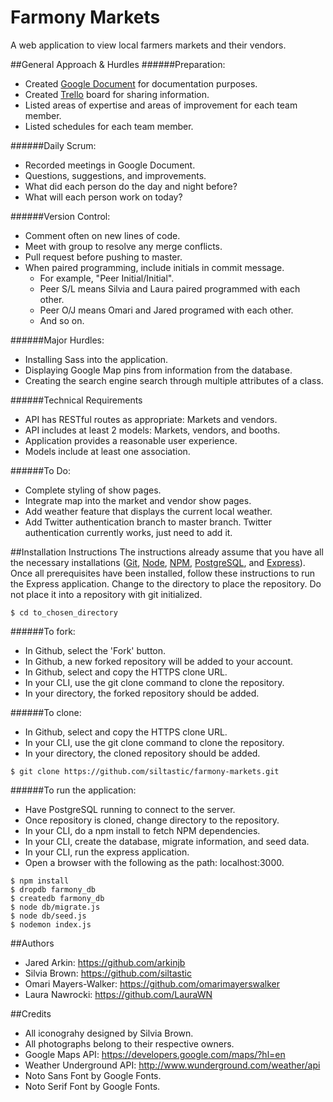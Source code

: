 # Farmony Markets
A web application to view local farmers markets and their vendors.

##General Approach & Hurdles
######Preparation:
- Created [Google Document](https://docs.google.com/document/d/1eVXVuK2S9cDVoq0kvjtOdalWFiBP5xUSwrreV8DvqoM/edit?usp=sharing) for documentation purposes.
- Created [Trello](https://trello.com/b/GV627Wb1) board for sharing information.
- Listed areas of expertise and areas of improvement for each team member.
- Listed schedules for each team member.

######Daily Scrum:
- Recorded meetings in Google Document.
- Questions, suggestions, and improvements.
- What did each person do the day and night before?
- What will each person work on today?

######Version Control:
- Comment often on new lines of code.
- Meet with group to resolve any merge conflicts.
- Pull request before pushing to master.
- When paired programming, include initials in commit message. 
  - For example, "Peer Initial/Initial".
  - Peer S/L means Silvia and Laura paired programmed with each other.
  - Peer O/J means Omari and Jared programed with each other.
  - And so on.

######Major Hurdles:
- Installing Sass into the application.
- Displaying Google Map pins from information from the database.
- Creating the search engine search through multiple attributes of a class.

######Technical Requirements
- API has RESTful routes as appropriate: Markets and vendors.
- API includes at least 2 models: Markets, vendors, and booths.
- Application provides a reasonable user experience.
- Models include at least one association.

######To Do:
- Complete styling of show pages.
- Integrate map into the market and vendor show pages.
- Add weather feature that displays the current local weather.
- Add Twitter authentication branch to master branch. Twitter authentication currently works, just need to add it.

##Installation Instructions
The instructions already assume that you have all the necessary installations ([Git](https://git-scm.com/), [Node](https://nodejs.org/), [NPM](https://www.npmjs.com/), [PostgreSQL](http://www.postgresql.org/), and [Express](http://expressjs.com/)). Once all prerequisites have been installed, follow these instructions to run the Express application. Change to the directory to place the repository. Do not place it into a repository with git initialized.

```console
$ cd to_chosen_directory
```

######To fork:
* In Github, select the 'Fork' button.
* In Github, a new forked repository will be added to your account.
* In Github, select and copy the HTTPS clone URL.
* In your CLI, use the git clone command to clone the repository.
* In your directory, the forked repository should be added.

######To clone:
* In Github, select and copy the HTTPS clone URL.
* In your CLI, use the git clone command to clone the repository.
* In your directory, the cloned repository should be added.

```console
$ git clone https://github.com/siltastic/farmony-markets.git
```

######To run the application:
- Have PostgreSQL running to connect to the server.
- Once repository is cloned, change directory to the repository.
- In your CLI, do a npm install to fetch NPM dependencies.
- In your CLI, create the database, migrate information, and seed data.
- In your CLI, run the express application.
- Open a browser with the following as the path: localhost:3000.

```console
$ npm install
$ dropdb farmony_db
$ createdb farmony_db
$ node db/migrate.js
$ node db/seed.js
$ nodemon index.js
```

##Authors
- Jared Arkin: https://github.com/arkinjb
- Silvia Brown: https://github.com/siltastic
- Omari Mayers-Walker: https://github.com/omarimayerswalker
- Laura Nawrocki: https://github.com/LauraWN

##Credits
- All iconograhy designed by Silvia Brown.
- All photographs belong to their respective owners.
- Google Maps API: https://developers.google.com/maps/?hl=en
- Weather Underground API: http://www.wunderground.com/weather/api
- Noto Sans Font by Google Fonts.
- Noto Serif Font by Google Fonts.